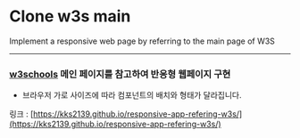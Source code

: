 # Clone w3s main 
Implement a responsive web page by referring to the main page of W3S

---

### [w3schools](https://www.w3schools.com/) 메인 페이지를 참고하여 반응형 웹페이지 구현

- 브라우저 가로 사이즈에 따라 컴포넌트의 배치와 형태가 달라집니다.

링크 : [https://kks2139.github.io/responsive-app-refering-w3s/](https://kks2139.github.io/responsive-app-refering-w3s/)
